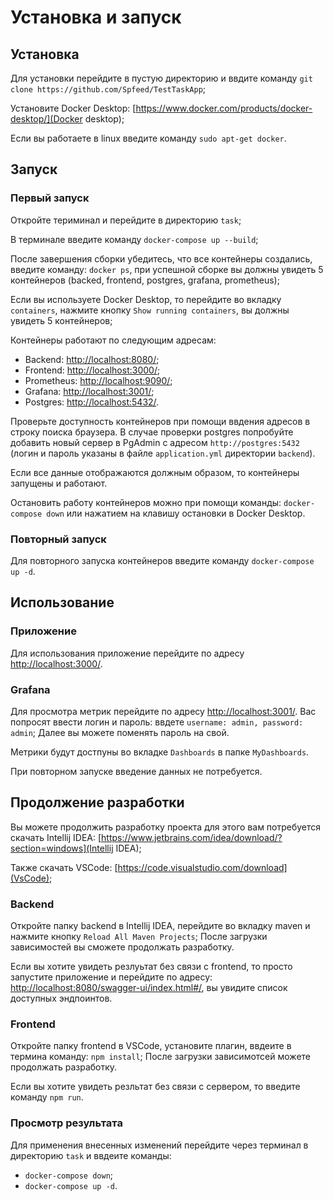 # Установка и запуск

## Установка

Для установки перейдите в пустую директорию и ввдите команду `git clone https://github.com/Spfeed/TestTaskApp`;

Установите Docker Desktop: [https://www.docker.com/products/docker-desktop/](Docker desktop);

Если вы работаете в linux введите команду `sudo apt-get docker`.

## Запуск

### Первый запуск

Откройте териминал и перейдите в директорию `task`;

В терминале введите команду `docker-compose up --build`;

После завершения сборки убедитесь, что все контейнеры создались, введите команду: `docker ps`, при успешной сборке вы должны увидеть 5 контейнеров (backed, frontend, postgres, grafana, prometheus);

Если вы используете Docker Desktop, то перейдите во вкладку `containers`, нажмите кнопку `Show running containers`, вы должны увидеть 5 контейнеров;

Контейнеры работают по следующим адресам:

- Backend: [http://localhost:8080/]([http://localhost:8080/);
- Frontend: [http://localhost:3000/]([http://localhost:3000/);
- Prometheus: [http://localhost:9090/]([http://localhost:9090/);
- Grafana: [http://localhost:3001/](http://localhost:3001/);
- Postgres: [http://localhost:5432/]([http://localhost:5432/).

Проверьте доступность контейнеров при помощи ввдения адресов в строку поиска браузера.
В случае проверки postgres попробуйте добавить новый сервер в PgAdmin с адресом `http://postgres:5432` (логин и пароль указаны в файле `application.yml` директории `backend`).

Если все данные отображаются должным образом, то контейнеры запущены и работают.

Остановить работу контейнеров можно при помощи команды: `docker-compose down` или нажатием на клавишу остановки в Docker Desktop.

### Повторный запуск

Для повторного запуска контейнеров введите команду `docker-compose up -d`.

## Использование

### Приложение

Для использования приложение перейдите по адресу [http://localhost:3000/]([http://localhost:3000/).

### Grafana

Для просмотра метрик перейдите по адресу [http://localhost:3001/](http://localhost:3001/).
Вас попросят ввести логин и пароль: ввдете `username: admin, password: admin`;
Далее вы можете поменять пароль на свой.

Метрики будут достпуны во вкладке `Dashboards` в папке `MyDashboards`.

При повторном запуске введение данных не потребуется.

## Продолжение разработки

Вы можете продолжить разработку проекта для этого вам потребуется скачать Intellij IDEA: [https://www.jetbrains.com/idea/download/?section=windows](Intellij IDEA);

Также скачать VSCode: [https://code.visualstudio.com/download](VsCode);

### Backend

Откройте папку backend в Intellij IDEA, перейдите во вкладку maven и нажмите кнопку `Reload All Maven Projects`;
После загрузки зависимостей вы сможете продолжать разработку.

Если вы хотите увидеть резлуьтат без связи с frontend, то просто запустите приложение и перейдите по адресу: [http://localhost:8080/swagger-ui/index.html#/](http://localhost:8080/swagger-ui/index.html#/), вы увидите список доступных эндпоинтов.

### Frontend

Откройте папку frontend в VSCode, установите плагин, ввдеите в термина команду: `npm install`;
После загрузки зависимотсей можете продолжать разработку.

Если вы хотите увидеть резльтат без связи с сервером, то введите команду `npm run`.

### Просмотр результата

Для применения внесенных изменений перейдите через терминал в директорию `task` и ввдеите команды:

- `docker-compose down`;
- `docker-compose up -d`.
